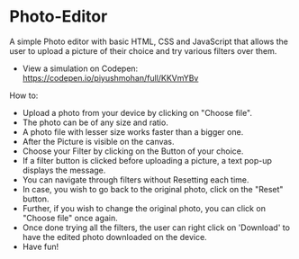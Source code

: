 # Photo-Editor
A simple Photo editor with basic HTML, CSS and JavaScript that allows the user to upload a picture of their choice and try various filters over them.

- View a simulation on Codepen: https://codepen.io/piyushmohan/full/KKVmYBv

How to:
- Upload a photo from your device by clicking on "Choose file".
- The photo can be of any size and ratio.
- A photo file with lesser size works faster than a bigger one.
- After the Picture is visible on the canvas.
- Choose your Filter by clicking on the Button of your choice.
- If a filter button is clicked before uploading a picture, a text pop-up displays the message. 
- You can navigate through filters without Resetting each time.
- In case, you wish to go back to the original photo, click on the "Reset" button.
- Further, if you wish to change the original photo, you can click on "Choose file" once again.
- Once done trying all the filters, the user can right click on 'Download' to have the edited photo downloaded on the device.
- Have fun!

